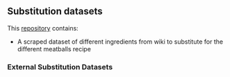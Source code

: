 ## Substitution datasets

This [repository](https://github.com/agnescameron/substitution_graph) contains:

* A scraped dataset of different ingredients from wiki to substitute for the different meatballs recipe

### External Substitution Datasets
